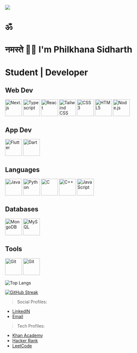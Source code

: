 ![](https://capsule-render.vercel.app/api?type=waving&color=gradient&height=100&section=header)
<div align="left">
  
# ॐ 
# नमस्ते 🙏🏼 I'm Philkhana Sidharth
# Student | Developer

<div align="left">
  
  ## Web Dev
  <div>
  
  <img src="https://github.com/psidh/psidh/blob/master/images/nextjs-boilerplate-logo.png?sanitize=true" alt="Next.js" width="55px" height="55px"></a> 
  <img src="https://github.com/get-icon/geticon/raw/master/icons/typescript-icon.svg" alt="Typescript" width="55px" height="55px"></a>
  <img src="https://github.com/get-icon/geticon/raw/master/icons/react.svg" alt="React" width="55px" height="55px"></a>
  <a href="https://tailwindcss.com/" title="Tailwind CSS"><img src="https://github.com/get-icon/geticon/raw/master/icons/tailwindcss-icon.svg" alt="Tailwind CSS" width="55px" height="55px"></a>
  <a href="https://www.w3.org/TR/CSS/" title="CSS3"><img src="https://github.com/get-icon/geticon/raw/master/icons/css-3.svg" alt="CSS3" width="55px" height="55px"></a>
  <a href="https://www.w3.org/TR/html5/" title="HTML5"><img src="https://github.com/get-icon/geticon/raw/master/icons/html-5.svg" alt="HTML5" width="55px" height="55px"></a>
  <a href="https://nodejs.org/" title="Node.js"><img src="https://github.com/get-icon/geticon/raw/master/icons/nodejs-icon.svg" alt="Node.js" width="55px" height="55px"></a>

  </div>

  ## App Dev

  <div>
  <a href="https://git-scm.com/" title="Flutter"><img src="https://github.com/get-icon/geticon/raw/master/icons/flutter.svg" alt="Flutter" width="55px" height="55px"></a>
  <a href="https://git-scm.com/" title="Dart"><img src="https://github.com/get-icon/geticon/raw/master/icons/dart.svg" alt="Dart" width="55px" height="55px"></a>

  </div>

  ## Languages
  
  <div>
  <a href="https://www.java.com/" title="Java"><img src="https://github.com/get-icon/geticon/raw/master/icons/java.svg" alt="Java" width="55px" height="55px"></a>
  <a href="https://www.python.org/" title="Python"><img src="https://github.com/get-icon/geticon/raw/master/icons/python.svg" alt="Python" width="55px" height="55px"></a>
  <a href="https://en.wikipedia.org/wiki/C_(programming_language)" title="C"><img src="https://github.com/get-icon/geticon/raw/master/icons/c.svg" alt="C" width="55px" height="55px"></a>
  <a href="https://isocpp.org/" title="C++"><img src="https://github.com/get-icon/geticon/raw/master/icons/c-plusplus.svg" alt="C++" width="55px" height="55px"></a>
  <img src="https://github.com/get-icon/geticon/raw/master/icons/javascript.svg" alt="JavaScript" width="55px" height="55px"></a>
  </div>

  ## Databases

  <div>
    
  <a href="https://www.mongodb.org/" title="MongoDB"><img src="https://github.com/get-icon/geticon/raw/master/icons/mongodb-icon.svg" alt="MongoDB" width="55px" height="55px"></a>
  <a href="https://dev.mysql.com/" title="MySQL"><img src="https://github.com/get-icon/geticon/raw/master/icons/mysql.svg" alt="MySQL" width="55px" height="55px"></a>

  </div>
  

  ## Tools

  <div>
  <a href="https://git-scm.com/" title="Git"><img src="https://github.com/get-icon/geticon/raw/master/icons/git-icon.svg" alt="Git" width="55px" height="55px"></a>
  <img src="https://upload.wikimedia.org/wikipedia/commons/thumb/9/9a/Visual_Studio_Code_1.35_icon.svg/1200px-Visual_Studio_Code_1.35_icon.svg.png" alt="Git" width="55px" height="55px">
  </div>



</div>





 ![Top Langs](https://github-readme-stats.vercel.app/api/top-langs/?username=psidh&hide=asp&langs_count=8&border_radius=34&bg_color=30,e96443,904e95&title_color=ffffff&text_color=ffffff&icon_color=ffffff&java=ffffff)


[![GitHub Streak](https://github-readme-streak-stats.herokuapp.com/?user=psidh&theme=dracula&hide_border=true)](https://github.com/psidh?tab=repositories)


 </div>




> Social Profiles: 
  - <div class="badge-base LI-profile-badge" data-locale="en_US" data-size="large" data-theme="dark" data-type="HORIZONTAL" data-vanity="p-sidharth-08b551255" data-version="v1"><a class="badge-base__link LI-simple-link" href="https://in.linkedin.com/in/p-sidharth-08b551255?trk=profile-badge">LinkedIN</a></div>
  - <div class="badge-base LI-profile-badge" data-locale="en_US" data-size="large" data-theme="dark" data-type="HORIZONTAL" data-vanity="p-sidharth-08b551255" data-version="v1"><a class="badge-base__link LI-simple-link" href="mailto:philkhanasidharth14@gmail.com">Email</a></div>
  
  
> Tech Profiles:
  - <div class="badge-base LI-profile-badge" data-locale="en_US" data-size="large" data-theme="dark" data-type="HORIZONTAL" data-vanity="p-sidharth-08b551255" data-version="v1"><a class="badge-base__link LI-simple-link" href="https://www.khanacademy.org/profile/me/courses?learn=1?trk=profile-badge">Khan Academy</a></div>
  - <div class="badge-base LI-profile-badge" data-locale="en_US" data-size="large" data-theme="dark" data-type="HORIZONTAL" data-vanity="p-sidharth-08b551255" data-version="v1"><a class="badge-base__link LI-simple-link" href="https://www.hackerrank.com/philkhanasidhar1?trk=profile-badge">Hacker Rank</a></div>
  - <div class="badge-base LI-profile-badge" data-locale="en_US" data-size="large" data-theme="dark" data-type="HORIZONTAL" data-vanity="p-sidharth-08b551255" data-version="v1"><a class="badge-base__link LI-simple-link" href="https://leetcode.com/philkhanasidharth14?trk=profile-badge">LeetCode</a></div>
  
</div>
